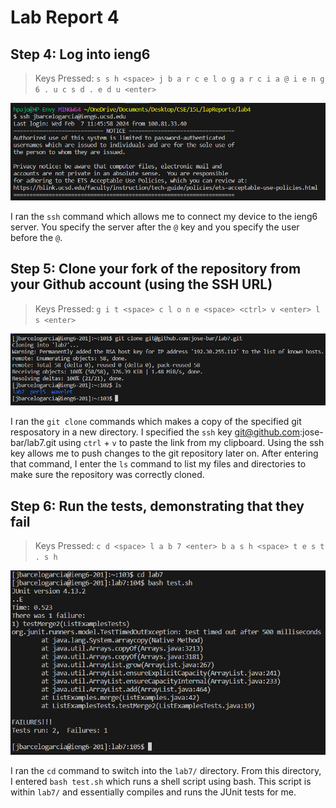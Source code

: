 
# **Lab Report 4**

## Step 4: Log into ieng6

> Keys Pressed: `s s h <space> j b a r c e l o g a r c i a @ i e n g 6 . u c s d . e d u <enter>`

![Image](ssh.png)

I ran the `ssh` command which allows me to connect my device to the ieng6 server. You specify the server after the `@` key and you specify the user before the `@`. 

## Step 5: Clone your fork of the repository from your Github account (using the SSH URL)

> Keys Pressed: `g i t <space> c l o n e <space> <ctrl> v <enter> l s <enter>`

![Image](cloneSSH.png)

I ran the `git clone` commands which makes a copy of the specified git resposatory in a new directory. I specified the `ssh` key git@github.com:jose-bar/lab7.git using `ctrl` + `v` to paste the link from my clipboard. Using the ssh key allows me to push changes to the git repository later on. After entering that command, I enter the `ls` command to list my files and directories to make sure the repository was correctly cloned.

## Step 6: Run the tests, demonstrating that they fail

>Keys Pressed: `c d <space> l a b 7 <enter> b a s h <space> t e s t . s h`

![Image](test.png)

I ran the `cd` command to switch into the `lab7/` directory. From this directory, I entered `bash test.sh` which runs a shell script using bash. This script is within `lab7/` and essentially compiles and runs the JUnit tests for me.
